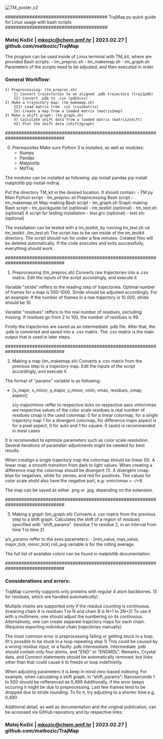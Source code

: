 ![TM_poster_v2](https://user-images.githubusercontent.com/109069239/221822128-2d566047-efae-4bb8-967b-9f3dc5bdc71c.jpg)

######################################
TrajMap.py quick guide for Linux usage with bash scripts
######################################
### Matej Kožić | mkozic@chem.pmf.hr | 2023.02.27 | github.com/matkozic/TrajMap

The program can be used inside of Linux terminal with TM_kit, where are provided Bash scripts:
	- tm_preproc.sh
	- tm_makemap.sh
	- tm_graph.sh
Parameters of the scripts need to be adjusted, and then executed in order. 


### General Workflow:
	1) Preprocessing: (tm_preproc.sh)
		I) Convert trajectories to an aligned .pdb trajectory (traj2pdb)
		II) Convert .pdb to .csv (pdb2csv)
	2) Make a trajectory map: (tm_makemap.sh)
		III) Load matrix from .csv (csv2matrix)
		IV) Create a map from a loaded matrix (matrix2map)
	3) Make a shift graph: (tm_graph.sh)
		V) Calculate shift data from a loaded matrix (matrix2shift)
		VI) Plot the shift data (shift2graph)
		

##############################################################################

0) Prerequisites
Make sure Python 3 is installed, as well as modules:
	- Numpy
	- Pandas
	- Matplotlib
	- MdTraj
	
The modules can be installed as  following:
	pip install pandas
	pip install matplotlib
	pip install mdtraj
	
Put the directory TM_kit in the desired location. It should contain:
	- TM.py		Main Python script
	- tm_preproc.sh	Preprocessing Bash script
	- tm_makemap.sh	Map-making Bash script
	- tm_graph.sh		Graph-making Bash script
	- tm_quickguide.txt	(optional)
	- tm_testkit		(optional)
		- tm_test.sh	(optional) A script for testing installation
		- test.gro	(optional)
		- test.xtc	(optional)
		
The installation can be tested with a tm_testkit, by running tm_test.sh
	cd tm_testkit
	./tm_test.sh
The script has to be ran inside of the tm_testkit directory.
The script should run for under a few minutes.
Created files will be deleted automatically.
If the code executes and exits successfully, everything should work.


##############################################################################

1) Preprocessing (tm_preproc.sh)
Converts raw trajectories into a .csv matrix.
Edit the inputs of the script accordingly, and execute it.

Variable "stride" reffers to the reading step of trajectories.
 Optimal number of frames for a map is 500-1000.
  Stride should be adjusted accordingly. For an example:
  If the number of frames in a raw trajectory is 10 000, stride should be 10.
 
Variable "residues" reffers to the real number of residues, excluding missing.
 If residues go from 2 to 100, the number of residues is 99.

Firstly the trajectories are saved as an intermediate .pdb file.
After that, the .pdb is converted and saved into a .csv matrix.
The .csv matrix is the main output that is used in later steps.

##############################################################################

2) Making a map (tm_makemap.sh)
Converts a .csv matrix from the previous step to a trajectory map.
Edit the inputs of the script accordingly, and execute it.

The format of "params" variable is as following:
 - [x_major, x_minor, y_major, y_minor, vmin, vmax, residues, cmap, aspect]

	x/y major/minor reffer to respective ticks on respective axes
	vmin/vmax are respective values of the color scale
	residues is real number of residues
	cmap is the used colormap:
		0 for a linear colormap, for a single trajectory map
		1 for a divergent colormap, for difference maps
	aspect is for a pixel aspect, 0 for auto and 1 for square.
		0 (auto) is recommended in most cases
	
It is recomended to optimize parameters such as color scale resolution.
 Several iterations of parameter adjustments might be needed for best results.

When creatign a single trajectory map the colormap should be linear (0).
 A linear map: a smooth transition from dark to light values.
When creating a difference map the colormap should be divergent (1).
 A divergent cmap: blue for negatives, white for zeroes, and red for positives. 
 The values for color scale shold also have the negative part, e.g:
 	vmin/vmax = -/+8

The map can be saved as either .png or .jpg, depending on the extension.


##############################################################################

3) Making a graph (tm_graph.sh)
Converts a .csv matrix from the previous step to a shift graph.
Calculates the shift of a region of residues specified with "shift_params".
	(residue 1 to residue 2, in an interval from time 1 to time 2)

y/x_params reffer to the axes parameters:
	- [min_value, max_value, major_tick, minor_tick]
roll_avg variable is for the rolling average.

The full list of available colors can be found in matplotlib documentation.


##############################################################################

### Considerations and errors:
TrajMap currently supports only proteins with regular 4 atom backbones.
 (5 for residues, which are handled automatically)
 
Multiple chains are supported only if the residue counting is continuous.
 (meaning chain A is residues 1 to N and chain B is N+1 to 2N+2)
To use it with a multimere, one should adjust the numbering so its continuous.
Alternatively, one can create separate trajectory maps for each chain.
 (Requires exporting individual chain trajectories manually) 

The most common error is preprocessing failing or getting stuck in a loop.
 (It's possible to be stuck in a loop repeating step 1)
This could be caused by a wrong residue input, or a faulty .pdb intermediate.
 Intermediate .pdb should contain only four atoms, and "END" or "ENDMDL".
 Remarks, Crystal data, and Connect statements should be automatically removed; 
  but lines other than that could cause it to freeze or loop indefinetily.	  

When adjusting parameters it is keep in mind zero-based indexing.
 For example, when calculating a shift graph, in "shift_params":
 	Nanoseconds 1 to 500 should be refferenced as 0,499
 Additionally, if the error keeps occuring it might be due to preprocessing.
  Last few frames tend to be dropped due to stride rounding.
  To fix it, try adjusting to a shorter time e.g. 0,490

Additional detail, as well as documentation and the original publication,
can be accessed via GitHub repository and by respective links.


### Matej Kožić | mkozic@chem.pmf.hr | 2023.02.27 | github.com/matkozic/TrajMap
